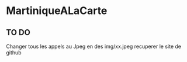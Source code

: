 # MartiniqueALaCarte

## TO DO 
Changer tous les appels au Jpeg en des img/xx.jpeg
recuperer le site de github
